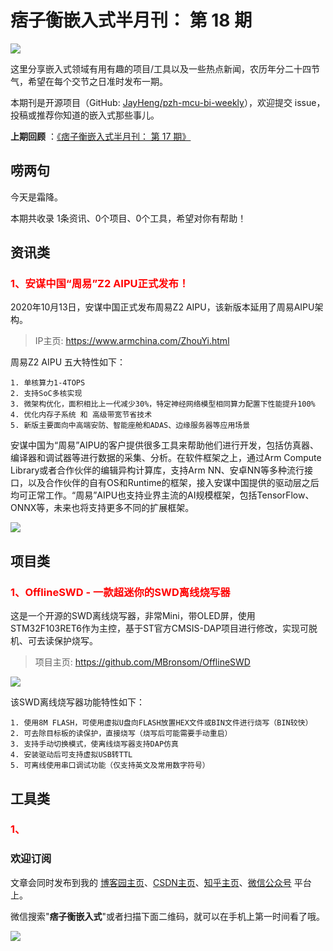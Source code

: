 # 痞子衡嵌入式半月刊： 第 18 期

![](http://henjay724.com/image/cnblogs/pzh_mcu_bi_weekly.PNG)

这里分享嵌入式领域有用有趣的项目/工具以及一些热点新闻，农历年分二十四节气，希望在每个交节之日准时发布一期。

本期刊是开源项目（GitHub: [JayHeng/pzh-mcu-bi-weekly](https://github.com/JayHeng/pzh-mcu-bi-weekly)），欢迎提交 issue，投稿或推荐你知道的嵌入式那些事儿。

**上期回顾** ：[《痞子衡嵌入式半月刊： 第 17 期》](https://www.cnblogs.com/henjay724/p/13783225.html)

## 唠两句

今天是霜降。

本期共收录 1条资讯、0个项目、0个工具，希望对你有帮助！

## 资讯类

### <font color="red">1、安谋中国“周易”Z2 AIPU正式发布！</font>

2020年10月13日，安谋中国正式发布周易Z2 AIPU，该新版本延用了周易AIPU架构。

> IP主页: https://www.armchina.com/ZhouYi.html

周易Z2 AIPU 五大特性如下：

```text
1. 单核算力1-4TOPS
2. 支持SoC多核实现
3. 微架构优化，面积相比上一代减少30%，特定神经网络模型相同算力配置下性能提升100%
4. 优化内存子系统 和 高级带宽节省技术 
5. 新版主要面向中高端安防、智能座舱和ADAS、边缘服务器等应用场景
```

安谋中国为“周易”AIPU的客户提供很多工具来帮助他们进行开发，包括仿真器、编译器和调试器等进行数据的采集、分析。在软件框架之上，通过Arm Compute Library或者合作伙伴的编辑异构计算库，支持Arm NN、安卓NN等多种流行接口，以及合作伙伴的自有OS和Runtime的框架，接入安谋中国提供的驱动层之后均可正常工作。“周易”AIPU也支持业界主流的AI规模框架，包括TensorFlow、ONNX等，未来也将支持更多不同的扩展框架。

![](http://henjay724.com/image/biweekly/Zhouyi_Z2_AIPU_toolchain.PNG)

## 项目类

### <font color="red">1、OfflineSWD - 一款超迷你的SWD离线烧写器</font>

这是一个开源的SWD离线烧写器，非常Mini，带OLED屏，使用STM32F103RET6作为主控，基于ST官方CMSIS-DAP项目进行修改，实现可脱机、可去读保护烧写。

> 项目主页: https://github.com/MBronsom/OfflineSWD

![](http://henjay724.com/image/biweekly/OfflineSWD.jpg)

该SWD离线烧写器功能特性如下：

```text
1. 使用8M FLASH，可使用虚拟U盘向FLASH放置HEX文件或BIN文件进行烧写（BIN较快）
2. 可去除目标板的读保护，直接烧写（烧写后可能需要手动重启）
3. 支持手动切换模式，使离线烧写器支持DAP仿真
4. 安装驱动后可支持虚拟USB转TTL
5. 可离线使用串口调试功能（仅支持英文及常用数字符号）
```

## 工具类

### <font color="red">1、</font>

### 欢迎订阅

文章会同时发布到我的 [博客园主页](https://www.cnblogs.com/henjay724/)、[CSDN主页](https://blog.csdn.net/henjay724)、[知乎主页](https://www.zhihu.com/people/henjay724)、[微信公众号](http://weixin.sogou.com/weixin?type=1&query=痞子衡嵌入式) 平台上。

微信搜索"__痞子衡嵌入式__"或者扫描下面二维码，就可以在手机上第一时间看了哦。

![](http://henjay724.com/image/github/pzhMcu_qrcode_258x258.jpg)


